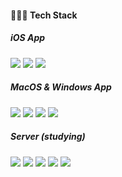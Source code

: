 <div align='left'>  

#### 👩🏻‍💻 Tech Stack
##### iOS App
<img src="https://img.shields.io/badge/Swift-F05138?style=flat-square&logo=swift&logoColor=white"/>
<img src="https://img.shields.io/badge/Objective C-1F1F1F?style=flat-square&logo=apple&logoColor=white"/>
<img src="https://img.shields.io/badge/Xcode-147EFB?style=flat-square&logo=Xcode&logoColor=white"/>  

##### MacOS & Windows App
<img src="https://img.shields.io/badge/Node.js-339933?style=flat-square&logo=Node.js&logoColor=white"/>
<img src="https://img.shields.io/badge/Javascript-F7DF1E?style=flat-square&logo=Javascript&logoColor=black"/>
<img src="https://img.shields.io/badge/Electron-47848F?style=flat-square&logo=Electron&logoColor=white"/>
<img src="https://img.shields.io/badge/WebStorm-000000?style=flat-square&logo=WebStorm&logoColor=white"/>  

##### Server (studying)
<img src="https://img.shields.io/badge/Kotlin-7F52FF?style=flat-square&logo=kotlin&logoColor=white"/>
<img src="https://img.shields.io/badge/Spring Boot-6DB33F?style=flat-square&logo=Spring Boot&logoColor=white"/>
<img src="https://img.shields.io/badge/Mysql-4479A1?style=flat-square&logo=Mysql&logoColor=white"/>
<img src="https://img.shields.io/badge/Docker-2496ED?style=flat-square&logo=Docker&logoColor=white"/>
<img src="https://img.shields.io/badge/IntelliJ-000000?style=flat-square&logo=IntelliJ IDEA&logoColor=white"/>  
</br>  
</br>  
</div>
<!--
**YeseulK/YeseulK** is a ✨ _special_ ✨ repository because its `README.md` (this file) appears on your GitHub profile.

Here are some ideas to get you started:

- 🔭 I’m currently working on ...
- 🌱 I’m currently learning ...
- 👯 I’m looking to collaborate on ...
- 🤔 I’m looking for help with ...
- 💬 Ask me about ...
- 📫 How to reach me: ...
- 😄 Pronouns: ...
- ⚡ Fun fact: ...
-->
